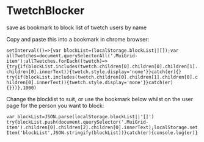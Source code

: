 # TwetchBlocker
save as bookmark to block list of twetch users by name

Copy and paste this into a bookmark in chrome browser:

`setInterval(()=>{var blockList=(localStorage.blockList||[]);var allTwetches=document.querySelectorAll('.MuiGrid-item');allTwetches.forEach((twetch)=>{try{if(blockList.includes(twetch.children[0].children[0].children[1].children[0].innerText)){twetch.style.display='none'}}catch(er){}
try{if(blockList.includes(twetch.children[0].children[1].children[0].children[0].innerText)){twetch.style.display='none'}}catch(er){}})},1000)`

Change the blocklist to suit, or use the bookmark below whilst on the user page for the person you want to block:

`var blockList=JSON.parse(localStorage.blockList||'[]')
try{blockList.push(document.querySelector('.MuiGrid-item').children[0].children[2].children[0].innerText);localStorage.setItem('blockList',JSON.stringify(blockList))}catch(er){console.log(er)}`

